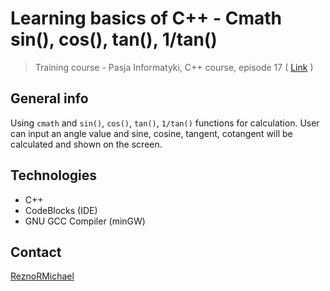 # Learning basics of C++ - Cmath sin(), cos(), tan(), 1/tan()
> Training course - Pasja Informatyki, C++ course, episode 17 ( [Link](https://www.youtube.com/watch?v=w3GCFw0-_DQ) )

## General info
Using `cmath` and `sin()`, `cos()`, `tan()`, `1/tan()` functions for calculation. User can input an angle value and sine, cosine, tangent, cotangent will be calculated and shown on the screen.

## Technologies
* C++
* CodeBlocks (IDE)
* GNU GCC Compiler (minGW)

## Contact
[ReznoRMichael](https://github.com/ReznoRMichael)